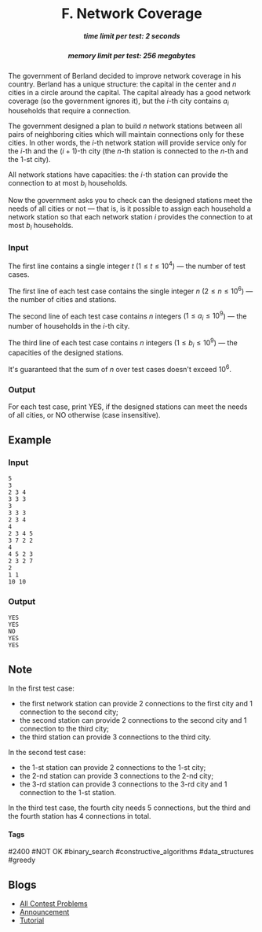 <h1 style='text-align: center;'> F. Network Coverage</h1>

<h5 style='text-align: center;'>time limit per test: 2 seconds</h5>
<h5 style='text-align: center;'>memory limit per test: 256 megabytes</h5>

The government of Berland decided to improve network coverage in his country. Berland has a unique structure: the capital in the center and $n$ cities in a circle around the capital. The capital already has a good network coverage (so the government ignores it), but the $i$-th city contains $a_i$ households that require a connection.

The government designed a plan to build $n$ network stations between all pairs of neighboring cities which will maintain connections only for these cities. In other words, the $i$-th network station will provide service only for the $i$-th and the $(i + 1)$-th city (the $n$-th station is connected to the $n$-th and the $1$-st city).

All network stations have capacities: the $i$-th station can provide the connection to at most $b_i$ households.

Now the government asks you to check can the designed stations meet the needs of all cities or not — that is, is it possible to assign each household a network station so that each network station $i$ provides the connection to at most $b_i$ households.

### Input

The first line contains a single integer $t$ ($1 \le t \le 10^4$) — the number of test cases.

The first line of each test case contains the single integer $n$ ($2 \le n \le 10^6$) — the number of cities and stations.

The second line of each test case contains $n$ integers ($1 \le a_i \le 10^9$) — the number of households in the $i$-th city.

The third line of each test case contains $n$ integers ($1 \le b_i \le 10^9$) — the capacities of the designed stations.

It's guaranteed that the sum of $n$ over test cases doesn't exceed $10^6$.

### Output

For each test case, print YES, if the designed stations can meet the needs of all cities, or NO otherwise (case insensitive).

## Example

### Input


```text
5
3
2 3 4
3 3 3
3
3 3 3
2 3 4
4
2 3 4 5
3 7 2 2
4
4 5 2 3
2 3 2 7
2
1 1
10 10
```
### Output


```text
YES
YES
NO
YES
YES
```
## Note

In the first test case: 

* the first network station can provide $2$ connections to the first city and $1$ connection to the second city;
* the second station can provide $2$ connections to the second city and $1$ connection to the third city;
* the third station can provide $3$ connections to the third city.

In the second test case: 

* the $1$-st station can provide $2$ connections to the $1$-st city;
* the $2$-nd station can provide $3$ connections to the $2$-nd city;
* the $3$-rd station can provide $3$ connections to the $3$-rd city and $1$ connection to the $1$-st station.

In the third test case, the fourth city needs $5$ connections, but the third and the fourth station has $4$ connections in total.



#### Tags 

#2400 #NOT OK #binary_search #constructive_algorithms #data_structures #greedy 

## Blogs
- [All Contest Problems](../Educational_Codeforces_Round_90_(Rated_for_Div._2).md)
- [Announcement](../blogs/Announcement.md)
- [Tutorial](../blogs/Tutorial.md)
